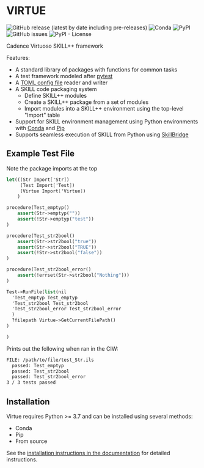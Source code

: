 # VIRTUE

![GitHub release (latest by date including pre-releases)](https://img.shields.io/github/v/release/cascode-labs/virtue?include_prereleases)
![Conda](https://img.shields.io/conda/v/conda-forge/virtue?label=conda-forge)
![PyPI](https://img.shields.io/pypi/v/virtue-skill)
![GitHub issues](https://img.shields.io/github/issues/cascode-labs/virtue)
![PyPI - License](https://img.shields.io/pypi/l/virtue-skill)

Cadence Virtuoso SKILL++ framework

Features:

- A standard library of packages with functions for common tasks
- A test framework modeled after [pytest](https://docs.pytest.org/en/7.1.x/)
- A [TOML config file](https://toml.io) reader and writer
- A SKILL code packaging system
  - Define SKILL++ modules
  - Create a SKILL++ package from a set of modules
  - Import modules into a SKILL++ environment using the top-level "Import" table
- Support for SKILL environment management using Python environments with
  [Conda](https://docs.conda.io/en/latest/) and
  [Pip](https://pip.pypa.io/en/stable/reference/build-system/pyproject-toml/)
- Supports seamless execution of SKILL from Python using
  [SkillBridge](https://unihd-cag.github.io/skillbridge/)

## Example Test File

Note the package imports at the top

``` scheme
let(((Str Import['Str])
     (Test Import['Test])
     (Virtue Import['Virtue])
    )

procedure(Test_emptyp()
    assert(Str->emptyp(""))
    assert(!Str->emptyp("test"))
)

procedure(Test_str2bool()
    assert(Str->str2bool("true"))
    assert(Str->str2bool("TRUE"))
    assert(!Str->str2bool("false"))
)

procedure(Test_str2bool_error()
    assert(!errset(Str->str2bool("Nothing")))
)

Test->RunFile(list(nil
  'Test_emptyp Test_emptyp
  'Test_str2bool Test_str2bool
  'Test_str2bool_error Test_str2bool_error
  )
  ?filepath Virtue->GetCurrentFilePath()
)

)
```

Prints out the following when ran in the CIW:

``` sh
FILE: /path/to/file/test_Str.ils
  passed: Test_emptyp
  passed: Test_str2bool
  passed: Test_str2bool_error
3 / 3 tests passed
```

## Installation

Virtue requires Python >= 3.7 and can be installed using several methods:
- Conda
- Pip
- From source

See the
[installation instructions in the documentation](https://www.cascode-labs.org/virtue/overview/index.html#installation)
for detailed instructions.
